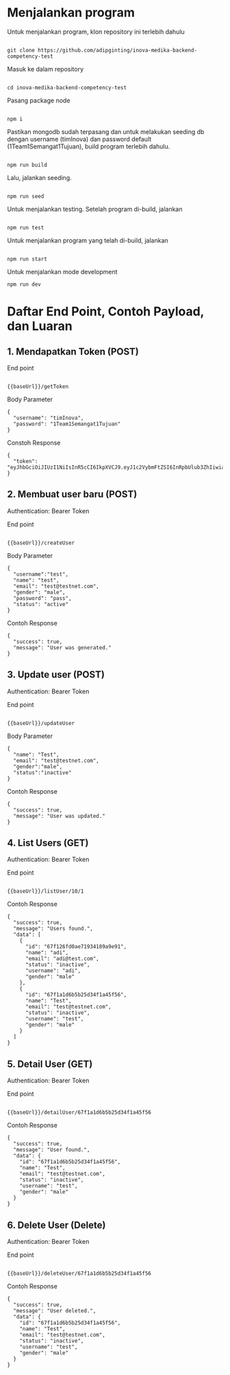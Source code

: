 # Menjalankan program
Untuk menjalankan program, klon repository ini terlebih dahulu
```

git clone https://github.com/adipginting/inova-medika-backend-competency-test

```
Masuk ke dalam repository
```

cd inova-medika-backend-competency-test

```
Pasang package node
```

npm i

```
Pastikan mongodb sudah terpasang dan untuk melakukan seeding db dengan username (timInova) dan password default (1Team1Semangat1Tujuan), build program terlebih dahulu.
```

npm run build

```
Lalu, jalankan seeding.
```

npm run seed

```
Untuk menjalankan testing. Setelah program di-build, jalankan
```

npm run test

```
Untuk menjalankan program yang telah di-build, jalankan
```

npm run start

```
Untuk menjalankan mode development
```
npm run dev

```

# Daftar End Point, Contoh Payload, dan Luaran
## 1.  Mendapatkan Token (POST)

End point
```

{{baseUrl}}/getToken

```

Body Parameter

```
{
  "username": "timInova",
  "password": "1Team1Semangat1Tujuan"
}

```
Constoh Response
```
{
  "token": "eyJhbGciOiJIUzI1NiIsInR5cCI6IkpXVCJ9.eyJ1c2VybmFtZSI6InRpbUlub3ZhIiwiaWF0IjoxNzQzODg2Mjc1LCJleHAiOjE3NDM4ODY4NzV9.BXOZHDT04uIju1u8hZWN7l1Z0qGnqoOGIy5Ka3rf87k"
}

```
## 2. Membuat user baru (POST)
Authentication: Bearer Token

End point
```

{{baseUrl}}/createUser

```

Body Parameter

```
{
  "username":"test",
  "name": "test",
  "email": "test@testnet.com",
  "gender": "male",
  "password": "pass",
  "status": "active"
}

```
Contoh Response
```
{
  "success": true,
  "message": "User was generated."
}

```

## 3. Update user (POST)
Authentication: Bearer Token

End point
```

{{baseUrl}}/updateUser

```

Body Parameter

```
{
  "name": "Test",
  "email": "test@testnet.com",
  "gender":"male",
  "status":"inactive"
}

```
Contoh Response
```
{
  "success": true,
  "message": "User was updated."
}

```

## 4. List Users (GET)
Authentication: Bearer Token

End point
```

{{baseUrl}}/listUser/10/1

```

Contoh Response
```
{
  "success": true,
  "message": "Users found.",
  "data": [
    {
      "id": "67f126fd0ae71934189a9e91",
      "name": "adi",
      "email": "adi@test.com",
      "status": "inactive",
      "username": "adi",
      "gender": "male"
    },
    {
      "id": "67f1a1d6b5b25d34f1a45f56",
      "name": "Test",
      "email": "test@testnet.com",
      "status": "inactive",
      "username": "test",
      "gender": "male"
    }
  ]
}

```

## 5. Detail User (GET)
Authentication: Bearer Token

End point
```

{{baseUrl}}/detailUser/67f1a1d6b5b25d34f1a45f56

```

Contoh Response
```
{
  "success": true,
  "message": "User found.",
  "data": {
    "id": "67f1a1d6b5b25d34f1a45f56",
    "name": "Test",
    "email": "test@testnet.com",
    "status": "inactive",
    "username": "test",
    "gender": "male"
  }
}

```

## 6. Delete User (Delete)
Authentication: Bearer Token

End point
```

{{baseUrl}}/deleteUser/67f1a1d6b5b25d34f1a45f56

```

Contoh Response
```
{
  "success": true,
  "message": "User deleted.",
  "data": {
    "id": "67f1a1d6b5b25d34f1a45f56",
    "name": "Test",
    "email": "test@testnet.com",
    "status": "inactive",
    "username": "test",
    "gender": "male"
  }
}

```









